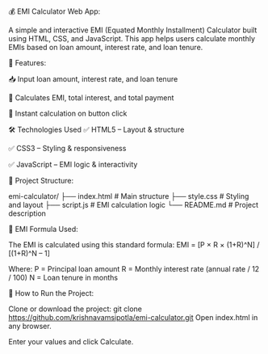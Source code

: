💰 EMI Calculator Web App:

A simple and interactive EMI (Equated Monthly Installment) Calculator built using HTML, CSS, and JavaScript. 
This app helps users calculate monthly EMIs based on loan amount, interest rate, and loan tenure.

📌 Features:

📥 Input loan amount, interest rate, and loan tenure

💸 Calculates EMI, total interest, and total payment

🔄 Instant calculation on button click

🛠️ Technologies Used
✅ HTML5 – Layout & structure

✅ CSS3 – Styling & responsiveness

✅ JavaScript – EMI logic & interactivity

📁 Project Structure:

emi-calculator/
├── index.html        # Main structure
├── style.css         # Styling and layout
├── script.js         # EMI calculation logic
└── README.md         # Project description

🔢 EMI Formula Used:

The EMI is calculated using this standard formula:
EMI = [P × R × (1+R)^N] / [(1+R)^N – 1]

Where:
P = Principal loan amount
R = Monthly interest rate (annual rate / 12 / 100)
N = Loan tenure in months

🧪 How to Run the Project:

Clone or download the project:
git clone https://github.com/krishnavamsipotla/emi-calculator.git
Open index.html in any browser.

Enter your values and click Calculate.


